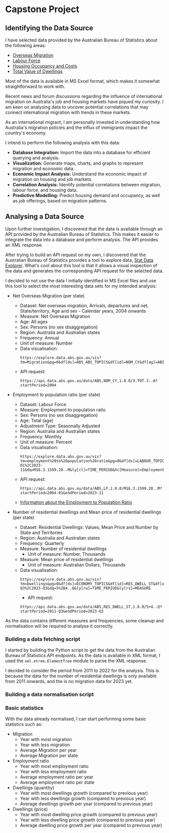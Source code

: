 # Capstone Project

## Identifying the Data Source

I have selected data provided by the Australian Bureau of Statistics about the
following areas:

- [Overseas Migration](https://www.abs.gov.au/statistics/people/population/overseas-migration/2022-23-financial-year)
- [Labour Force](https://www.abs.gov.au/statistics/labour/employment-and-unemployment/labour-force-australia/nov-2023)
- [Housing Occupancy and Costs](https://www.abs.gov.au/statistics/people/housing/housing-occupancy-and-costs/2019-20)
- [Total Value of Dwellings](https://www.abs.gov.au/statistics/economy/price-indexes-and-inflation/total-value-dwellings/latest-release#:~:text=The%20number%20of%20residential%20dwellings%20in%20Australia%20rose%20by%2052%2C300,%2419%2C200%20to%20%24925%2C400%20this%20quarter.)

Most of the data is available in MS Excel format, which makes it somewhat
straightforward to work with.

Recent news and forum discussions regarding the influence of international
migration on Australia's job and housing markets have piqued my curiosity. I am
keen on analysing data to uncover potential correlations that may connect
international migration with trends in these markets.

As an international migrant, I am personally invested in understanding how
Australia's migration policies and the influx of immigrants impact the country's
economy.

I intend to perform the following analysis with this data:

- **Database Integration:** Import the data into a database for efficient
  querying and analysis.
- **Visualization:** Generate maps, charts, and graphs to represent migration
  and economic data.
- **Economic Impact Analysis:** Understand the economic impact of migration on
  housing and job markets.
- **Correlation Analysis:** Identify potential correlations between migration,
  labour force, and housing data.
- **Predictive Modelling:** Predict housing demand and occupancy, as well as job
  offerings, based on migration patterns.

## Analysing a Data Source

Upon further investigation, I discovered that the data is available through an
API provided by the Australian Bureau of Statistics. This makes it easier to
integrate the data into a database and perform analysis. The API provides an XML
response.

After trying to build an API request on my own, I discovered that the Australian
Bureau of Statistics provides a tool to explore data,
[Stat Data Explorer](https://explore.data.abs.gov.au/). What's cool about this
tool is that it allows a visual inspection of the data and generates the
corresponding API request for the selected data.

I decided to not use the data I initially identified in MS Excel files and use
this tool to select the most interesting data sets for my intended analysis:

- Net Overseas Migration (per state)

  - Dataset: Net overseas migration, Arrivals, departures and net,
    State/territory, Age and sex - Calendar years, 2004 onwards
  - Measure: Net Overseas Migration
  - Age: All ages
  - Sex: Persons (no sex disaggregation)
  - Region: Australia and Australian states
  - Frequency: Annual
  - Unit of measure: Number
  - Data visualisation:
    ```
    https://explore.data.abs.gov.au/vis?tm=Migration&pg=0&df[ds]=ABS_ABS_TOPICS&df[id]=NOM_CY&df[ag]=ABS&df[vs]=1.0.0&pd=2004%2C&dq=3.TOT.3..A&ly[cl]=TIME_PERIOD
    ```
  - API request:
    ```
    https://api.data.abs.gov.au/data/ABS,NOM_CY,1.0.0/3.TOT.3..A?startPeriod=2004
    ```

- Employment to population ratio (per state)

  - Dataset: Labour Force
  - Measure: Employment to population ratio
  - Sex: Persons (no sex disaggregation)
  - Age: Total (age)
  - Adjustment Type: Seasonally Adjusted
  - Region: Australia and Australian states
  - Frequency: Monthly
  - Unit of measure: Percent
  - Data visualisation:
    ```
    https://explore.data.abs.gov.au/vis?tm=employment%20to%20population%20ratio&pg=0&df[ds]=LABOUR_TOPICS&df[id]=LF&df[ag]=ABS&df[vs]=1.0.0&pd=2004-01%2C2023-11&dq=M16.3.1599.20..M&ly[cl]=TIME_PERIOD&hc[Measure]=Employment%20to%20population%20ratio&fs[0]=Labour%2C0%7CEmployment%20and%20unemployment%23EMPLOYMENT_UNEMPLOYMENT%23&fc=Labour
    ```
  - API request:
    ```
    https://api.data.abs.gov.au/data/ABS,LF,1.0.0/M16.3.1599.20..M?startPeriod=2004-01&endPeriod=2023-11
    ```
  - [Information about the Employment to Population Ratio](https://www.investopedia.com/terms/e/employment_to_population_ratio.asp)

- Number of residential dwellings and Mean price of residential dwellings (per
  state)
  - Dataset: Residential Dwellings: Values, Mean Price and Number by State and
    Territories
  - Region: Australia and Australian states
  - Frequency: Quarterly
  - Measure: Number of residential dwellings
    - Unit of measure: Number, Thousands
  - Measure: Mean price of residential dwellings
    - Unit of measure: Australian Dollars, Thousands
  - Data visualisation:
    ```
    https://explore.data.abs.gov.au/vis?tm=Dwellings&pg=0&df[ds]=ECONOMY_TOPICS&df[id]=RES_DWELL_ST&df[ag]=ABS&df[vs]=1.0.0&pd=2011-Q3%2C2023-Q3&dq=5%2B4..Q&ly[rw]=TIME_PERIOD&ly[rs]=MEASURE
    ```
    - API request:
    ```
    https://api.data.abs.gov.au/data/ABS,RES_DWELL_ST,1.0.0/5+4..Q?startPeriod=2011-Q3&endPeriod=2023-Q3
    ```

As the data contains different measures and frequencies, some cleanup and
normalisation will be required to analyse it correctly.

### Building a data fetching script

I started by building the Python script to get the data from the Australian
Bureau of Statistics API endpoints. As the data is available in XML format, I
used the `xml.etree.ElementTree` module to parse the XML response.

I decided to consider the period from 2011 to 2022 for the analysis. This is
because the data for the number of residential dwellings is only available from
2011 onwards, and the is no migration data for 2023 yet.

### Building a data normalisation script

### Basic statistics

With the data already normalised, I can start performing some basic statistics
such as:

- Migration
  - Year with most migration
  - Year with less migration
  - Average Migration per year
  - Average Migration per state
- Employment ratio
  - Year with most employment ratio
  - Year with less employment ratio
  - Average employment ratio per year
  - Average employment ratio per state
- Dwellings (quantity)
  - Year with most dwellings growth (compared to previous year)
  - Year with less dwellings growth (compared to previous year)
  - Average dwellings growth per year (compared to previous year)
- Dwellings (price)
  - Year with most dwelling price growth (compared to previous year)
  - Year with less dwelling price growth (compared to previous year)
  - Average dwelling price growth per year (compared to previous year)
